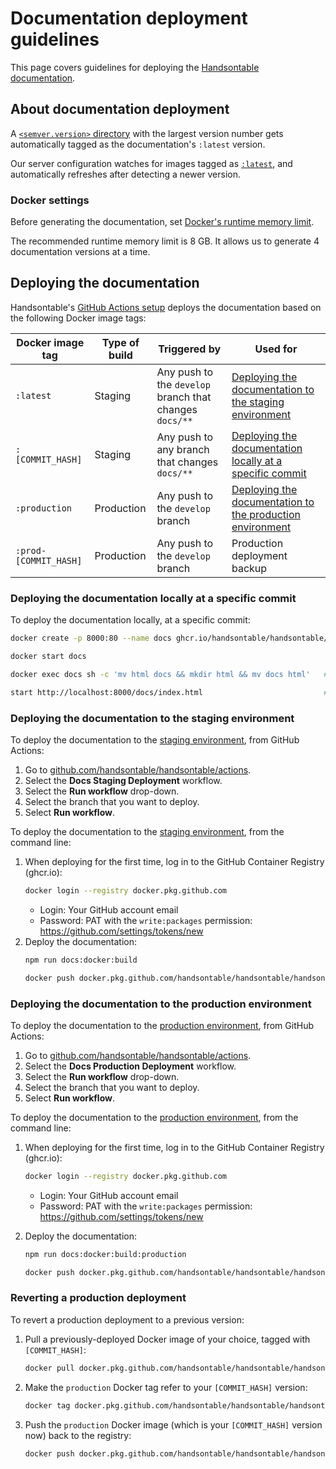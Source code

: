 # Documentation deployment guidelines

This page covers guidelines for deploying the [Handsontable documentation](https://handsontable.com/docs).

## About documentation deployment

A [`<semver.version>` directory](./README.md#handsontable-docs-directory-structure) with the largest version number gets automatically tagged as the documentation's `:latest` version.

Our server configuration watches for images tagged as [`:latest`](./README-EDITING.md#editing-the-latest-docs-version), and automatically refreshes after detecting a newer version.

### Docker settings

Before generating the documentation, set [Docker's runtime memory limit](https://docs.docker.com/docker-for-mac/).

The recommended runtime memory limit is 8 GB. It allows us to generate 4 documentation versions at a time.

## Deploying the documentation

Handsontable's [GitHub Actions setup](https://github.com/handsontable/handsontable/actions) deploys the documentation based on the following Docker image tags:

| Docker image tag      | Type of build | Triggered by                                            | Used for                                                                                                                |
| --------------------- | ------------- | ------------------------------------------------------- | ----------------------------------------------------------------------------------------------------------------------- |
| `:latest`             | Staging       | Any push to the `develop` branch that changes `docs/**` | [Deploying the documentation to the staging environment](#deploying-the-documentation-to-the-staging-environment)       |
| `:[COMMIT_HASH]`      | Staging       | Any push to any branch that changes `docs/**`           | [Deploying the documentation locally at a specific commit](#deploying-the-documentation-locally-at-a-specific-commit)   |
| `:production`         | Production    | Any push to the `develop` branch                        | [Deploying the documentation to the production environment](#deploying-the-documentation-to-the-production-environment) |
| `:prod-[COMMIT_HASH]` | Production    | Any push to the `develop` branch                        | Production deployment backup                                                                                            |

### Deploying the documentation locally at a specific commit

To deploy the documentation locally, at a specific commit:

```bash
docker create -p 8000:80 --name docs ghcr.io/handsontable/handsontable/handsontable-documentation:[COMMIT_HASH]

docker start docs

docker exec docs sh -c 'mv html docs && mkdir html && mv docs html'   # fixes paths for Nginx

start http://localhost:8000/docs/index.html                           # opens default browser
```

### Deploying the documentation to the staging environment

To deploy the documentation to the [staging environment](https://dev.handsontable.com/docs), from GitHub Actions:

1. Go to [github.com/handsontable/handsontable/actions](https://github.com/handsontable/handsontable/actions).
2. Select the **Docs Staging Deployment** workflow.
3. Select the **Run workflow** drop-down.
4. Select the branch that you want to deploy.
5. Select **Run workflow**.

To deploy the documentation to the [staging environment](https://dev.handsontable.com/docs), from the command line:

1. When deploying for the first time, log in to the GitHub Container Registry (ghcr.io):
    ```bash
    docker login --registry docker.pkg.github.com
    ```
    * Login: Your GitHub account email
    * Password: PAT with the `write:packages` permission: https://github.com/settings/tokens/new
2. Deploy the documentation:
    ```bash
    npm run docs:docker:build

    docker push docker.pkg.github.com/handsontable/handsontable/handsontable-documentation:latest
    ```

### Deploying the documentation to the production environment

To deploy the documentation to the [production environment](https://handsontable.com/docs), from GitHub Actions:

1. Go to [github.com/handsontable/handsontable/actions](https://github.com/handsontable/handsontable/actions).
2. Select the **Docs Production Deployment** workflow.
3. Select the **Run workflow** drop-down.
4. Select the branch that you want to deploy.
5. Select **Run workflow**.

To deploy the documentation to the [production environment](https://handsontable.com/docs), from the command line:

1. When deploying for the first time, log in to the GitHub Container Registry (ghcr.io):
    ```bash
    docker login --registry docker.pkg.github.com
    ```
    * Login: Your GitHub account email
    * Password: PAT with the `write:packages` permission: https://github.com/settings/tokens/new

2. Deploy the documentation:
    ```bash
    npm run docs:docker:build:production

    docker push docker.pkg.github.com/handsontable/handsontable/handsontable-documentation:latest
    ```

### Reverting a production deployment

To revert a production deployment to a previous version:

1. Pull a previously-deployed Docker image of your choice, tagged with `[COMMIT_HASH]`:
    ```bash
    docker pull docker.pkg.github.com/handsontable/handsontable/handsontable-documentation:prod-[COMMIT_HASH]
    ```
2. Make the `production` Docker tag refer to your `[COMMIT_HASH]` version:
    ```bash
    docker tag docker.pkg.github.com/handsontable/handsontable/handsontable-documentation:prod-[COMMIT_HASH] docker.pkg.github.com/handsontable/handsontable/handsontable-documentation:production
    ```
3. Push the `production` Docker image (which is your `[COMMIT_HASH]` version now) back to the registry:
    ```bash
    docker push docker.pkg.github.com/handsontable/handsontable/handsontable-documentation:production
    ```

